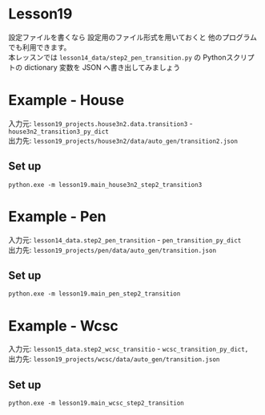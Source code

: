 # Lesson19

設定ファイルを書くなら 設定用のファイル形式を用いておくと 他のプログラムでも利用できます。  
本レッスンでは `lesson14_data/step2_pen_transition.py` の Pythonスクリプトの dictionary 変数を JSON へ書き出してみましょう  

# Example - House

入力元: `lesson19_projects.house3n2.data.transition3` - `house3n2_transition3_py_dict`  
出力先: `lesson19_projects/house3n2/data/auto_gen/transition2.json`  

## Set up

```shell
python.exe -m lesson19.main_house3n2_step2_transition3
```

# Example - Pen

入力元: `lesson14_data.step2_pen_transition` - `pen_transition_py_dict`  
出力先: `lesson19_projects/pen/data/auto_gen/transition.json`  

## Set up

```shell
python.exe -m lesson19.main_pen_step2_transition
```

# Example - Wcsc

入力元: `lesson15_data.step2_wcsc_transitio` - `wcsc_transition_py_dict,`  
出力先: `lesson19_projects/wcsc/data/auto_gen/transition.json`  

## Set up

```shell
python.exe -m lesson19.main_wcsc_step2_transition
```
